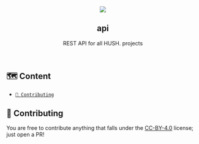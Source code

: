 <div align="center">
  
<img src="https://github.com/user-attachments/assets/d191a329-7e48-4eae-a831-0d4a72089007" />

<h2> api </h2>

REST API for all HUSH. projects
<br/><br/><br/>
</div>

## 🗺️ Content

- [<code>🔨 Contributing</code>](#-contributing)

## 🔨 Contributing
You are free to contribute anything that falls under the [CC-BY-4.0](https://choosealicense.com/licenses/cc-by-4.0/) license; just open a PR!
